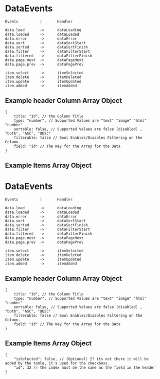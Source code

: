 DataEvents
==========

    Events          |       Handler

    data.load       ->      dataLoading
    data.loaded     ->      dataLoaded
    data.error      ->      dataError
    data.sort       ->      dataSortStart
    data.sorted     ->      dataSortFinish
    data.filter     ->      dataFilterStart
    data.filtered   ->      dataFilterFinish
    data.page.next  ->      dataPageNext
    data.page.prev  ->      dataPagePrev

    item.select     ->      itemSelected
    item.delete     ->      itemDeleted
    item.update     ->      itemUpdated
    item.added      ->      itemAdded

Example header Column Array Object
----------------------------------
    { 
        title: "Id", // the Column Title
        type: "number", // Supported Values are "text" "image" "html" "number"
        sortable: false, // Supported Values are false (disabled) , "both", "ASC", "DESC"
        filterable: false // Bool Enables/Disables Filtering on the Column.
        field: "id" // The Key for the Array for the Data
    }

Example Items Array Object
--------------------------
DataEvents
==========

    Events          |       Handler

    data.load       ->      dataLoading
    data.loaded     ->      dataLoaded
    data.error      ->      dataError
    data.sort       ->      dataSortStart
    data.sorted     ->      dataSortFinish
    data.filter     ->      dataFilterStart
    data.filtered   ->      dataFilterFinish
    data.page.next  ->      dataPageNext
    data.page.prev  ->      dataPagePrev

    item.select     ->      itemSelected
    item.delete     ->      itemDeleted
    item.update     ->      itemUpdated
    item.added      ->      itemAdded

Example header Column Array Object
----------------------------------
    { 
        title: "Id", // the Column Title
        type: "number", // Supported Values are "text" "image" "html" "number"
        sortable: false, // Supported Values are false (disabled) , "both", "ASC", "DESC"
        filterable: false // Bool Enables/Disables Filtering on the Column.
        field: "id" // The Key for the Array for the Data
    }

Example Items Array Object
--------------------------
    {
        "isSelected": false, // (Optional) If its not there it will be added by the table, it's used for the checkboxs.
        "id": 32 // the index must be the same as the field in the header
    }